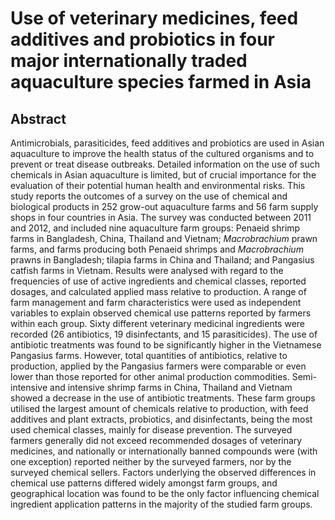 # Use of veterinary medicines, feed additives and probiotics in four major internationally traded aquaculture species farmed in Asia

## Abstract

Antimicrobials, parasiticides, feed additives and probiotics are used in Asian aquaculture to improve the health status of the cultured organisms and to prevent or treat disease outbreaks. Detailed information on the use of such chemicals in Asian aquaculture is limited, but of crucial importance for the evaluation of their potential human health and environmental risks. This study reports the outcomes of a survey on the use of chemical and biological products in 252 grow-out aquaculture farms and 56 farm supply shops in four countries in Asia. The survey was conducted between 2011 and 2012, and included nine aquaculture farm groups: Penaeid shrimp farms in Bangladesh, China, Thailand and Vietnam; _Macrobrachium_ prawn farms, and farms producing both Penaeid shrimps and _Macrobrachium_ prawns in Bangladesh; tilapia farms in China and Thailand; and Pangasius catfish farms in Vietnam. Results were analysed with regard to the frequencies of use of active ingredients and chemical classes, reported dosages, and calculated applied mass relative to production. A range of farm management and farm characteristics were used as independent variables to explain observed chemical use patterns reported by farmers within each group. Sixty different veterinary medicinal ingredients were recorded (26 antibiotics, 19 disinfectants, and 15 parasiticides). The use of antibiotic treatments was found to be significantly higher in the Vietnamese Pangasius farms. However, total quantities of antibiotics, relative to production, applied by the Pangasius farmers were comparable or even lower than those reported for other animal production commodities. Semi-intensive and intensive shrimp farms in China, Thailand and Vietnam showed a decrease in the use of antibiotic treatments. These farm groups utilised the largest amount of chemicals relative to production, with feed additives and plant extracts, probiotics, and disinfectants, being the most used chemical classes, mainly for disease prevention. The surveyed farmers generally did not exceed recommended dosages of veterinary medicines, and nationally or internationally banned compounds were (with one exception) reported neither by the surveyed farmers, nor by the surveyed chemical sellers. Factors underlying the observed differences in chemical use patterns differed widely amongst farm groups, and geographical location was found to be the only factor influencing chemical ingredient application patterns in the majority of the studied farm groups.